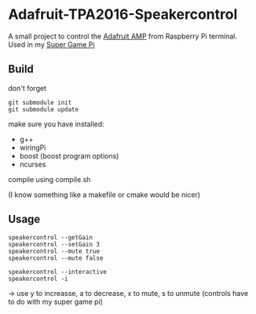# Adafruit-TPA2016-Speakercontrol
A small project to control the [Adafruit AMP](https://www.adafruit.com/product/1712) from Raspberry Pi terminal. Used in my [Super Game Pi](https://learn.adafruit.com/super-game-pi/overview)

## Build
don't forget
```
git submodule init
git submodule update
```

make sure you have installed:
* g++
* wiringPi
* boost (boost program options)
* ncurses

compile using compile.sh

(I know something like a makefile or cmake would be nicer)

## Usage
```
speakercontrol --getGain
speakercontrol --setGain 3
speakercontrol --mute true
speakercontrol --mute false

speakercontrol --interactive
speakercontrol -i
```
-> use y to increasse, a to decrease, x to mute, s to unmute
(controls have to do with my super game pi)
